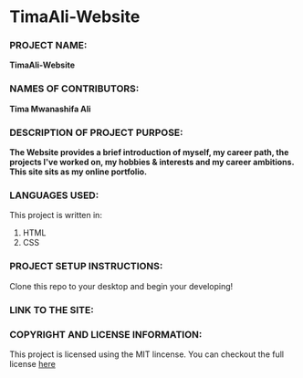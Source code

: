 # TimaAli-Website
### **PROJECT NAME:**
__TimaAli-Website__

### **NAMES OF CONTRIBUTORS:**
__Tima Mwanashifa Ali__

### **DESCRIPTION OF PROJECT PURPOSE:**

__The Website provides a brief introduction of myself, my career path, the projects I've worked on, my hobbies & interests and my career ambitions. This site sits as my online portfolio.__

### **LANGUAGES USED:**

This project is written in:
1. HTML 
2. CSS

### **PROJECT SETUP INSTRUCTIONS:** 
Clone this repo to your desktop and begin your developing!


### **LINK TO THE SITE:**
 
 
### **COPYRIGHT AND LICENSE INFORMATION:**
 This project is licensed using the MIT lincense.
 You can checkout the full license [here](https://github.com/timaali/TimaAli-Website/blob/master/LICENSE.md)

